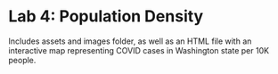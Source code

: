 # Lab 4: Population Density

Includes assets and images folder, as well as an HTML file with an interactive map representing COVID cases in Washington state per 10K people. 
